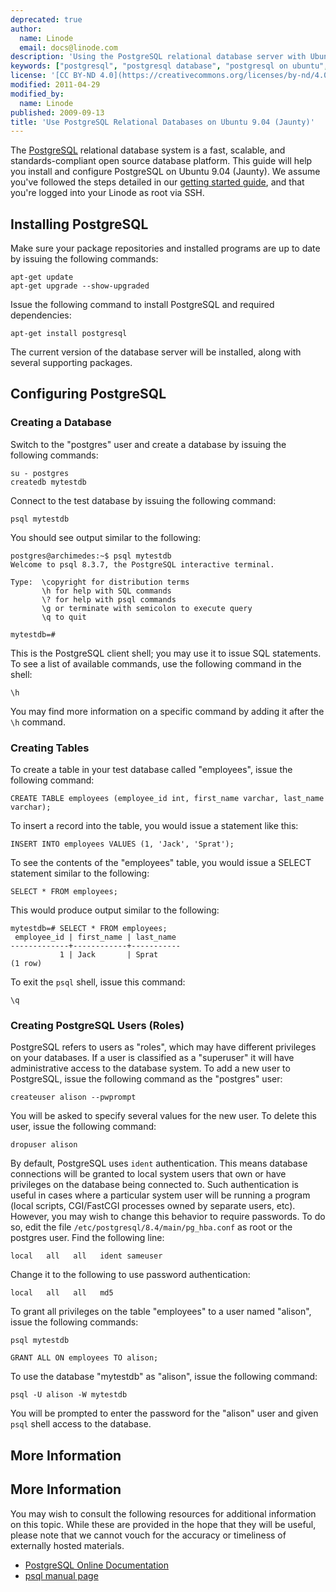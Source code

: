 ```yaml
---
deprecated: true
author:
  name: Linode
  email: docs@linode.com
description: 'Using the PostgreSQL relational database server with Ubuntu 9.04 (Jaunty).'
keywords: ["postgresql", "postgresql database", "postgresql on ubuntu", "relational database"]
license: '[CC BY-ND 4.0](https://creativecommons.org/licenses/by-nd/4.0)'
modified: 2011-04-29
modified_by:
  name: Linode
published: 2009-09-13
title: 'Use PostgreSQL Relational Databases on Ubuntu 9.04 (Jaunty)'
---
```




The [PostgreSQL](http://www.postgresql.org/) relational database system is a fast, scalable, and standards-compliant open source database platform. This guide will help you install and configure PostgreSQL on Ubuntu 9.04 (Jaunty). We assume you've followed the steps detailed in our [getting started guide](/docs/getting-started/), and that you're logged into your Linode as root via SSH.

Installing PostgreSQL
---------------------

Make sure your package repositories and installed programs are up to date by issuing the following commands:

    apt-get update
    apt-get upgrade --show-upgraded

Issue the following command to install PostgreSQL and required dependencies:

    apt-get install postgresql 

The current version of the database server will be installed, along with several supporting packages.

Configuring PostgreSQL
----------------------

### Creating a Database

Switch to the "postgres" user and create a database by issuing the following commands:

    su - postgres 
    createdb mytestdb 

Connect to the test database by issuing the following command:

    psql mytestdb 

You should see output similar to the following:

    postgres@archimedes:~$ psql mytestdb 
    Welcome to psql 8.3.7, the PostgreSQL interactive terminal.

    Type:  \copyright for distribution terms
           \h for help with SQL commands
           \? for help with psql commands
           \g or terminate with semicolon to execute query
           \q to quit

    mytestdb=#

This is the PostgreSQL client shell; you may use it to issue SQL statements. To see a list of available commands, use the following command in the shell:

    \h

You may find more information on a specific command by adding it after the `\h` command.

### Creating Tables

To create a table in your test database called "employees", issue the following command:

    CREATE TABLE employees (employee_id int, first_name varchar, last_name varchar); 

To insert a record into the table, you would issue a statement like this:

    INSERT INTO employees VALUES (1, 'Jack', 'Sprat'); 

To see the contents of the "employees" table, you would issue a SELECT statement similar to the following:

    SELECT * FROM employees; 

This would produce output similar to the following:

    mytestdb=# SELECT * FROM employees; 
     employee_id | first_name | last_name 
    -------------+------------+-----------
               1 | Jack       | Sprat
    (1 row)

To exit the `psql` shell, issue this command:

    \q 

### Creating PostgreSQL Users (Roles)

PostgreSQL refers to users as "roles", which may have different privileges on your databases. If a user is classified as a "superuser" it will have administrative access to the database system. To add a new user to PostgreSQL, issue the following command as the "postgres" user:

    createuser alison --pwprompt 

You will be asked to specify several values for the new user. To delete this user, issue the following command:

    dropuser alison 

By default, PostgreSQL uses `ident` authentication. This means database connections will be granted to local system users that own or have privileges on the database being connected to. Such authentication is useful in cases where a particular system user will be running a program (local scripts, CGI/FastCGI processes owned by separate users, etc). However, you may wish to change this behavior to require passwords. To do so, edit the file `/etc/postgresql/8.4/main/pg_hba.conf` as root or the postgres user. Find the following line:

    local   all   all   ident sameuser 

Change it to the following to use password authentication:

    local   all   all   md5

To grant all privileges on the table "employees" to a user named "alison", issue the following commands:

    psql mytestdb 

    GRANT ALL ON employees TO alison; 

To use the database "mytestdb" as "alison", issue the following command:

    psql -U alison -W mytestdb 

You will be prompted to enter the password for the "alison" user and given `psql` shell access to the database.

More Information
----------------

More Information
----------------

You may wish to consult the following resources for additional information on this topic. While these are provided in the hope that they will be useful, please note that we cannot vouch for the accuracy or timeliness of externally hosted materials.

- [PostgreSQL Online Documentation](http://www.postgresql.org/docs/)
- [psql manual page](http://www.rootr.net/man/man/psql/1)



